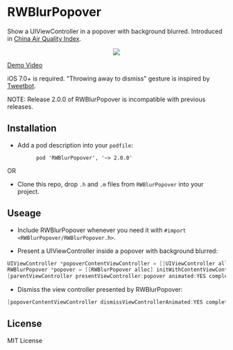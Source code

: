 RWBlurPopover
=============

Show a UIViewController in a popover with background blurred. Introduced in [China Air Quality Index](http://air.fresh-ideas.cc).

<p align="center">
    <a href="http://zhangbin.cc/temp/RWBlurPopover2/demo.mp4"><img src="https://raw.github.com/eternityz/RWBlurPopover/master/demo.gif" /></a>
</p>

[Demo Video](http://zhangbin.cc/temp/RWBlurPopover2/demo.mp4)

iOS 7.0+ is required. "Throwing away to dismiss" gesture is inspired by [Tweetbot](http://tapbots.com/software/tweetbot/).

NOTE: Release 2.0.0 of RWBlurPopover is incompatible with previous releases.

Installation
----

- Add a pod description into your `podfile`:

            pod 'RWBlurPopover', '~> 2.0.0'

OR

- Clone this repo, drop `.h` and `.m` files from `RWBlurPopover` into your project.

Useage
----
- Include RWBlurPopover whenever you need it with `#import <RWBlurPopover/RWBlurPopover.h>`.

- Present a UIViewController inside a popover with background blurred:

```objective-c
UIViewController *popoverContentViewController = [[UIViewController alloc] initWithNibName:nil bundle:nil];
RWBlurPopover *popover = [[RWBlurPopover alloc] initWithContentViewController:vc];
[parentViewController presentViewController:popover animated:YES completion:nil];
```

- Dismiss the view controller presented by RWBlurPopover:

```objective-c
[popoverContentViewController dismissViewControllerAnimated:YES completion:nil];
```

License
----
MIT License
